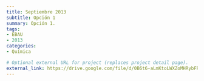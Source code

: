 ```yaml
---
title: Septiembre 2013
subtitle: Opción 1
summary: Opción 1.
tags:
- EBAU
- 2013
categories:
- Química

# Optional external URL for project (replaces project detail page).
external_link: https://drive.google.com/file/d/0B6t6-aLmKtoLWXZoMHRybFRsWkE/view
---
```

